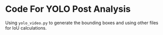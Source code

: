 # Code For YOLO Post Analysis

Using `yolo_video.py` to generate the bounding boxes and using other files for IoU calculations.